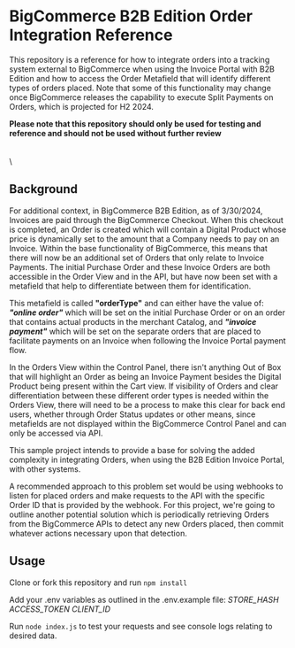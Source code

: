 # BigCommerce B2B Edition Order Integration Reference

This repository is a reference for how to integrate orders into a tracking system external to BigCommerce when using the Invoice Portal with B2B Edition and how to access the Order Metafield that will identify different types of orders placed. Note that some of this functionality may change once BigCommerce releases the capability to execute Split Payments on Orders, which is projected for H2 2024.

**Please note that this repository should only be used for testing and reference and should not be used without further review**  
\
\
\

## Background

For additional context, in BigCommerce B2B Edition, as of 3/30/2024, Invoices are paid through the BigCommerce Checkout. When this checkout is completed, an Order is created which will contain a Digital Product whose price is dynamically set to the amount that a Company needs to pay on an Invoice. Within the base functionality of BigCommerce, this means that there will now be an additional set of Orders that only relate to Invoice Payments. The initial Purchase Order and these Invoice Orders are both accessible in the Order View and in the API, but have now been set with a metafield that help to differentiate between them for identification. 

This metafield is called **"orderType"** and can either have the value of: **_"online order"_** which will be set on the initial Purchase Order or on an order that contains actual products in the merchant Catalog, and **_"invoice payment"_** which will be set on the separate orders that are placed to facilitate payments on an Invoice when following the Invoice Portal payment flow. 

In the Orders View within the Control Panel, there isn't anything Out of Box that will highlight an Order as being an Invoice Payment besides the Digital Product being present within the Cart view. If visibility of Orders and clear differentiation between these different order types is needed within the Orders View, there will need to be a process to make this clear for back end users, whether through Order Status updates or other means, since metafields are not displayed within the BigCommerce Control Panel and can only be accessed via API.

This sample project intends to provide a base for solving the added complexity in integrating Orders, when using the B2B Edition Invoice Portal, with other systems. 

A recommended approach to this problem set would be using webhooks to listen for placed orders and make requests to the API with the specific Order ID that is provided by the webhook. For this project, we're going to outline another potential solution which is periodically retrieving Orders from the BigCommerce APIs to detect any new Orders placed, then commit whatever actions necessary upon that detection.


## Usage

Clone or fork this repository and run ``` npm install ```

Add your .env variables as outlined in the .env.example file: 
_STORE_HASH_
_ACCESS_TOKEN_
_CLIENT_ID_

Run ```node index.js``` to test your requests and see console logs relating to desired data.



